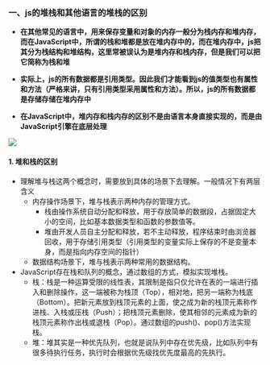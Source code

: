 ### 一、js的堆栈和其他语言的堆栈的区别 ###

- **在其他常见的语言中，用来保存变量和对象的内存一般分为栈内存和堆内存，而在JavaScript中，所谓的栈和堆都是放在堆内存中的，而在堆内存中，js把其分为栈结构和堆结构，这里常被误认为是堆内存和栈内存，但是我们可以把它简称为栈和堆**

- **实际上，js的所有数据都是引用类型。因此我们才能看到js的值类型也有属性和方法（严格来讲，只有引用类型采用属性和方法）。所以，js的所有数据都是存储存储在堆内存中**

- **在JavaScript中，堆内存和栈内存的区别不是由语言本身直接实现的，而是由JavaScript引擎在底层处理**

![](D:/knowledge-notes/前端知识/红宝书笔记/images/img3.webp)

#### 1. 堆和栈的区别

- 理解堆与栈这两个概念时，需要放到具体的场景下去理解。一般情况下有两层含义
  - 内存操作场景下，堆与栈表示两种内存的管理方式。
    - 栈由操作系统自动分配和释放，用于存放简单的数据段，占据固定大小的空间，比如基本数据类型和函数的参数值等。
    - 堆由开发人员自主分配和释放，若不主动释放，程序结束时由浏览器回收，用于存储引用类型（引用类型的变量实际上保存的不是变量本身，而是指向内存空间的指针）
  - 数据结构场景下，堆与栈表示两种常用的数据结构。
- JavaScript存在栈和队列的概念，通过数组的方式，模拟实现堆栈。
  - 栈：栈是一种运算受限的线性表，其限制是指只仅允许在表的一端进行插入和删除操作，这一端被称为栈顶（Top），相对地，把另一端称为栈底（Bottom）。把新元素放到栈顶元素的上面，使之成为新的栈顶元素称作进栈、入栈或压栈（Push）；把栈顶元素删除，使其相邻的元素成为新的栈顶元素称作出栈或退栈（Pop）。通过数组的push()、pop()方法实现栈。
  - 堆：堆其实是一种优先队列，也就是说队列中存在优先级，比如队列中有很多待执行任务，执行时会根据优先级找优先度最高的先执行。